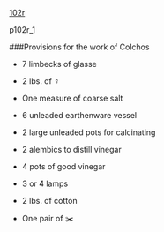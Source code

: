 [102r](http://gallica.bnf.fr/ark:/12148/btv1b10500001g/f209.image)

p102r_1

###Provisions for the work of Colchos

* 7 limbecks of glasse

* 2 lbs. of ☿

* One measure of coarse salt

* 6 unleaded earthenware vessel

* 2 large unleaded pots for calcinating

* 2 alembics to distill vinegar

* 4 pots of good vinegar

* 3 or 4 lamps

* 2 lbs. of cotton

* One pair of :scissors:
